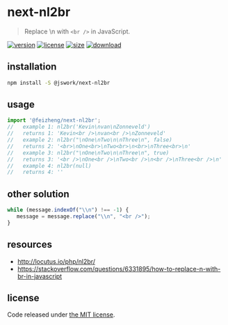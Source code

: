 # next-nl2br
> Replace \n with `<br />` in JavaScript.

[![version][version-image]][version-url]
[![license][license-image]][license-url]
[![size][size-image]][size-url]
[![download][download-image]][download-url]

## installation
```bash
npm install -S @jswork/next-nl2br
```

## usage
```js
import '@feizheng/next-nl2br';
//   example 1: nl2br('Kevin\nvan\nZonneveld')
//   returns 1: 'Kevin<br />\nvan<br />\nZonneveld'
//   example 2: nl2br("\nOne\nTwo\n\nThree\n", false)
//   returns 2: '<br>\nOne<br>\nTwo<br>\n<br>\nThree<br>\n'
//   example 3: nl2br("\nOne\nTwo\n\nThree\n", true)
//   returns 3: '<br />\nOne<br />\nTwo<br />\n<br />\nThree<br />\n'
//   example 4: nl2br(null)
//   returns 4: ''
```

## other solution
```js
while (message.indexOf("\\n") !== -1) {
   message = message.replace("\\n", "<br />");
}
```

## resources
- http://locutus.io/php/nl2br/
- https://stackoverflow.com/questions/6331895/how-to-replace-n-with-br-in-javascript

## license
Code released under [the MIT license](https://github.com/afeiship/next-nl2br/blob/master/LICENSE.txt).

[version-image]: https://img.shields.io/npm/v/@jswork/next-nl2br
[version-url]: https://npmjs.org/package/@jswork/next-nl2br

[license-image]: https://img.shields.io/npm/l/@jswork/next-nl2br
[license-url]: https://github.com/afeiship/next-nl2br/blob/master/LICENSE.txt

[size-image]: https://img.shields.io/bundlephobia/minzip/@jswork/next-nl2br
[size-url]: https://github.com/afeiship/next-nl2br/blob/master/dist/next-nl2br.min.js

[download-image]: https://img.shields.io/npm/dm/@jswork/next-nl2br
[download-url]: https://www.npmjs.com/package/@jswork/next-nl2br
